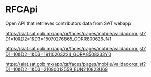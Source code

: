 # RFCApi
Open API that retrieves contributors data from SAT webapp

https://siat.sat.gob.mx/app/qr/faces/pages/mobile/validadorqr.jsf?D1=10&D2=1&D3=15070276865_GORR800626JN1

https://siat.sat.gob.mx/app/qr/faces/pages/mobile/validadorqr.jsf?D1=10&D2=1&D3=19110203224_GORA8508233Y0

https://siat.sat.gob.mx/app/qr/faces/pages/mobile/validadorqr.jsf?D1=10&D2=1&D3=21090012559_EUN210823U69
